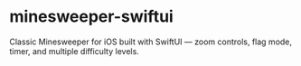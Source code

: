 # minesweeper-swiftui
Classic Minesweeper for iOS built with SwiftUI — zoom controls, flag mode, timer, and multiple difficulty levels.
